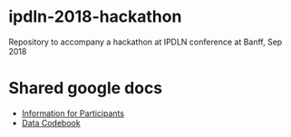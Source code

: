 # ipdln-2018-hackathon
Repository to accompany a hackathon at IPDLN conference at Banff, Sep 2018

# Shared google docs

- [Information for Participants][info_participants] 
- [Data Codebook][data_codebook]

[info_participants]:https://drive.google.com/open?id=1OwqD0gHfuTQeBwqh4fkgkR7r-jUXuSzM
[data_codebook]:https://drive.google.com/open?id=10idMxy8eX8nTHr6wr2Q40x4XOP3Y5ck7
